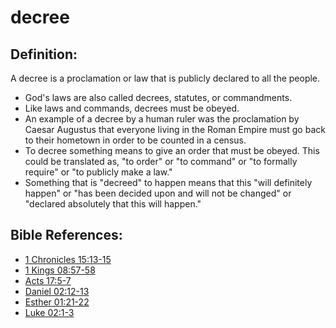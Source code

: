 # decree #

## Definition: ##

A decree is a proclamation or law that is publicly declared to all the people.

* God's laws are also called decrees, statutes, or commandments.
* Like laws and commands, decrees  must be obeyed.
* An example of a decree by a human ruler was the proclamation by Caesar Augustus that everyone living in the Roman Empire must go back to their hometown in order to be counted in a census.
* To decree something means to give an order that must be obeyed. This could be translated as, "to order" or "to command" or "to formally require" or "to publicly make a law."
* Something that is "decreed" to happen means that this "will definitely happen" or "has been decided upon and will not be changed" or "declared absolutely that this will happen."



## Bible References: ##

* [1 Chronicles 15:13-15](en/tn/1ch/help/15/13)
* [1 Kings 08:57-58](en/tn/1ki/help/08/57)
* [Acts 17:5-7](en/tn/act/help/17/05)
* [Daniel 02:12-13](en/tn/dan/help/02/12)
* [Esther 01:21-22](en/tn/est/help/01/21)
* [Luke 02:1-3](en/tn/luk/help/02/01)